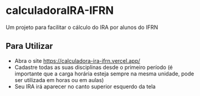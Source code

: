 # calculadoraIRA-IFRN
Um projeto para facilitar o cálculo do IRA por alunos do IFRN
## Para Utilizar
- Abra o site https://calculadora-ira-ifrn.vercel.app/
- Cadastre todas as suas disciplinas desde o primeiro período (é importante que a carga horária esteja sempre na mesma unidade, pode ser utilizada em horas ou em aulas)
- Seu IRA irá aparecer no canto superior esquerdo da tela
